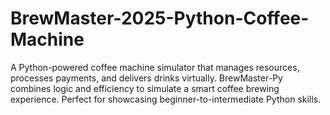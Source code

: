 # BrewMaster-2025-Python-Coffee-Machine
A Python-powered coffee machine simulator that manages resources, processes payments, and delivers drinks virtually. BrewMaster-Py combines logic and efficiency to simulate a smart coffee brewing experience. Perfect for showcasing beginner-to-intermediate Python skills.
